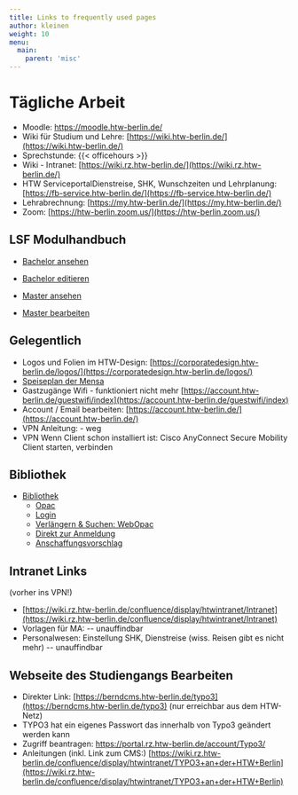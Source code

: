 ```yaml
---
title: Links to frequently used pages
author: kleinen
weight: 10
menu:
  main:
    parent: 'misc'
---
```


# Tägliche Arbeit

* Moodle: https://moodle.htw-berlin.de/
* Wiki für Studium und Lehre: [https://wiki.htw-berlin.de/](https://wiki.htw-berlin.de/)
* Sprechstunde: {{< officehours >}}
* Wiki - Intranet:  [https://wiki.rz.htw-berlin.de/](https://wiki.rz.htw-berlin.de/)  
* HTW ServiceportalDienstreise, SHK, Wunschzeiten und Lehrplanung: [https://fb-service.htw-berlin.de/](https://fb-service.htw-berlin.de/)
* Lehrabrechnung: [https://my.htw-berlin.de/](https://my.htw-berlin.de/)
* Zoom: [https://htw-berlin.zoom.us/](https://htw-berlin.zoom.us/)

## LSF Modulhandbuch
* [Bachelor ansehen](https://lsf.htw-berlin.de/qisserver/rds?state=modulBeschrGast&moduleParameter=modDescr&struct=auswahlBaum&navigation=Y&next=tree.vm&nextdir=qispos/modulBeschr/gast&nodeID=auswahlBaum%7Cabschluss%3Aabschl%3D84%7Cstudiengang%3Astg%3D919%7CstgSpecials%3Avert%3D%2Cschwp%3D%2Ckzfa%3DH%2Cpversion%3D20112%7CkontoOnTop%3Apordnr%3D28584&expand=0&lastState=modulBeschrGast&asi=dTGrTIWIid9e5.VndJR.#auswahlBaum%7Cabschluss%3Aabschl%3D84%7Cstudiengang%3Astg%3D919%7CstgSpecials%3Avert%3D%2Cschwp%3D%2Ckzfa%3DH%2Cpversion%3D20112%7CkontoOnTop%3Apordnr%3D28584)

* [Bachelor editieren](https://lsf.htw-berlin.de/qisserver/rds?state=modulBeschrBearbeiter&moduleParameter=modDescr&struct=auswahlBaum&navigation=Y&next=tree.vm&nextdir=qispos/modulBeschr/bearbeiter&nodeID=auswahlBaum%7Cabschluss%3Aabschl%3D84%7Cstudiengang%3Astg%3D919%7CstgSpecials%3Avert%3D%2Cschwp%3D%2Ckzfa%3DH%2Cpversion%3D20112%7CkontoOnTop%3Apordnr%3D28584&expand=0&lastState=modulBeschrBearbeiter&asi=dTGrTIWIid9e5.VndJR.#auswahlBaum%7Cabschluss%3Aabschl%3D84%7Cstudiengang%3Astg%3D919%7CstgSpecials%3Avert%3D%2Cschwp%3D%2Ckzfa%3DH%2Cpversion%3D20112%7CkontoOnTop%3Apordnr%3D28584)

* [Master ansehen](https://lsf.htw-berlin.de/qisserver/rds?state=modulBeschrGast&moduleParameter=modDescr&struct=auswahlBaum&navigation=Y&next=tree.vm&nextdir=qispos/modulBeschr/gast&nodeID=auswahlBaum%7Cabschluss%3Aabschl%3D90%7Cstudiengang%3Astg%3D920%7CstgSpecials%3Avert%3D%2Cschwp%3D%2Ckzfa%3DH%2Cpversion%3D20162%7CkontoOnTop%3Apordnr%3D37419&expand=0&lastState=modulBeschrGast&asi=dTGrTIWIid9e5.VndJR.#auswahlBaum%7Cabschluss%3Aabschl%3D90%7Cstudiengang%3Astg%3D920%7CstgSpecials%3Avert%3D%2Cschwp%3D%2Ckzfa%3DH%2Cpversion%3D20162%7CkontoOnTop%3Apordnr%3D37419)

* [Master bearbeiten](https://lsf.htw-berlin.de/qisserver/rds?state=modulBeschrBearbeiter&moduleParameter=modDescr&struct=auswahlBaum&navigation=Y&next=tree.vm&nextdir=qispos/modulBeschr/bearbeiter&nodeID=auswahlBaum%7Cabschluss%3Aabschl%3D90%7Cstudiengang%3Astg%3D920%7CstgSpecials%3Avert%3D%2Cschwp%3D%2Ckzfa%3DH%2Cpversion%3D20162%7CkontoOnTop%3Apordnr%3D37419&expand=0&lastState=modulBeschrBearbeiter&asi=dTGrTIWIid9e5.VndJR.#auswahlBaum%7Cabschluss%3Aabschl%3D90%7Cstudiengang%3Astg%3D920%7CstgSpecials%3Avert%3D%2Cschwp%3D%2Ckzfa%3DH%2Cpversion%3D20162%7CkontoOnTop%3Apordnr%3D37419)

## Gelegentlich

* Logos und Folien im HTW-Design: [https://corporatedesign.htw-berlin.de/logos/](https://corporatedesign.htw-berlin.de/logos/)
* [Speiseplan der Mensa](https://www.stw.berlin/mensen/mensa-htw-wilhelminenhof.html)
* Gastzugänge Wifi - funktioniert nicht mehr [https://account.htw-berlin.de/guestwifi/index](https://account.htw-berlin.de/guestwifi/index)
* Account / Email bearbeiten: [https://account.htw-berlin.de/](https://account.htw-berlin.de/)
* VPN Anleitung: - weg
* VPN Wenn Client schon installiert ist: Cisco AnyConnect Secure Mobility Client starten, verbinden

## Bibliothek

* [Bibliothek](https://bibliothek.htw-berlin.de)
    * [Opac](https://sisis.rz.htw-berlin.de/InfoGuideClient/start.do?Login=opacWH&SEARCHType=2&BaseURL=this)
    * [Login](https://sisis.rz.htw-berlin.de/InfoGuideClient/loginpage.do?methodToCall=showLogin)
    * [Verlängern & Suchen: WebOpac](https://sisis.rz.htw-berlin.de/InfoGuideClient/start.do?Login=opacWH&SEARCHType=2&BaseURL=this)
    * [Direkt zur Anmeldung](https://sisis.rz.htw-berlin.de/InfoGuideClient/start.do)
    * [Anschaffungsvorschlag](https://bibliothek.htw-berlin.de/literatur-suchen/anschaffungsvorschlag/?no_cache=1)

## Intranet Links
(vorher ins VPN!)
* [https://wiki.rz.htw-berlin.de/confluence/display/htwintranet/Intranet](https://wiki.rz.htw-berlin.de/confluence/display/htwintranet/Intranet)
* Vorlagen für MA: -- unauffindbar
* Personalwesen: Einstellung SHK, Dienstreise (wiss. Reisen gibt es nicht mehr) -- unauffindbar

## Webseite des Studiengangs Bearbeiten

* Direkter Link: [https://berndcms.htw-berlin.de/typo3](https://berndcms.htw-berlin.de/typo3) (nur erreichbar aus dem HTW-Netz)
* TYPO3 hat ein eigenes Passwort das innerhalb von Typo3 geändert werden kann
* Zugriff beantragen: https://portal.rz.htw-berlin.de/account/Typo3/
* Anleitungen (inkl. Link zum CMS:) [https://wiki.rz.htw-berlin.de/confluence/display/htwintranet/TYPO3+an+der+HTW+Berlin](https://wiki.rz.htw-berlin.de/confluence/display/htwintranet/TYPO3+an+der+HTW+Berlin)

